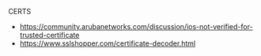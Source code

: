 CERTS

- https://community.arubanetworks.com/discussion/ios-not-verified-for-trusted-certificate
- https://www.sslshopper.com/certificate-decoder.html
